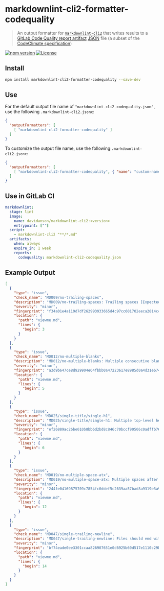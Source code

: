 # markdownlint-cli2-formatter-codequality

> An output formatter for [`markdownlint-cli2`][markdownlint-cli2] that writes
> results to a [GitLab Code Quality report artifact][gitlab] [JSON][json] file
> (a subset of the [CodeClimate specification][codeclimate])

[![npm version][npm-image]][npm-url]
[![License][license-image]][license-url]

## Install

```bash
npm install markdownlint-cli2-formatter-codequality --save-dev
```

## Use

For the default output file name of `"markdownlint-cli2-codequality.json"`, use
the following `.markdownlint-cli2.jsonc`:

```json
{
  "outputFormatters": [
    [ "markdownlint-cli2-formatter-codequality" ]
  ]
}
```

To customize the output file name, use the following `.markdownlint-cli2.jsonc`:

```json
{
  "outputFormatters": [
    [ "markdownlint-cli2-formatter-codequality", { "name": "custom-name.json" } ]
  ]
}
```

## Use in GitLab CI

```yaml
markdownlint:
  stage: lint
  image:
    name: davidanson/markdownlint-cli2:<version>
    entrypoint: [""]
  script:
    - markdownlint-cli2 "**/*.md"
  artifacts:
    when: always
    expire_in: 1 week
    reports:
      codequality: markdownlint-cli2-codequality.json

```

## Example Output

```json
[
  {
    "type": "issue",
    "check_name": "MD009/no-trailing-spaces",
    "description": "MD009/no-trailing-spaces: Trailing spaces [Expected: 0 or 2; Actual: 1]",
    "severity": "minor",
    "fingerprint": "f34a01e4a119d7df262993933665d4c97cc601702eeca2814ccad9606a3ccb48",
    "location": {
      "path": "viewme.md",
      "lines": {
        "begin": 3
      }
    }
  },
  {
    "type": "issue",
    "check_name": "MD012/no-multiple-blanks",
    "description": "MD012/no-multiple-blanks: Multiple consecutive blank lines [Expected: 1; Actual: 2]",
    "severity": "minor",
    "fingerprint": "a3d9b647ce8d929904e64fbbb0a47223617e8985d0a4d31e674b22f919f736fb",
    "location": {
      "path": "viewme.md",
      "lines": {
        "begin": 5
      }
    }
  },
  {
    "type": "issue",
    "check_name": "MD025/single-title/single-h1",
    "description": "MD025/single-title/single-h1: Multiple top-level headings in the same document",
    "severity": "minor",
    "fingerprint": "ef26889ac26be010b8bb6d2bd8c846c70bccf90506c0adffb763bef774f93f80",
    "location": {
      "path": "viewme.md",
      "lines": {
        "begin": 6
      }
    }
  },
  {
    "type": "issue",
    "check_name": "MD019/no-multiple-space-atx",
    "description": "MD019/no-multiple-space-atx: Multiple spaces after hash on atx style heading",
    "severity": "minor",
    "fingerprint": "244fe04169875709c7854fc0ddef5c2639aa57bad8a9319e3a9ed6a5f8504c89",
    "location": {
      "path": "viewme.md",
      "lines": {
        "begin": 12
      }
    }
  },
  {
    "type": "issue",
    "check_name": "MD047/single-trailing-newline",
    "description": "MD047/single-trailing-newline: Files should end with a single newline character",
    "severity": "minor",
    "fingerprint": "bf74eade0ee3301ccaa826907651e0d6925b60d517e1110c29b081c7b6ce1acf",
    "location": {
      "path": "viewme.md",
      "lines": {
        "begin": 14
      }
    }
  }
]
```

[codeclimate]: https://github.com/codeclimate/platform/blob/master/spec/analyzers/SPEC.md#data-types
[gitlab]: https://docs.gitlab.com/ee/ci/testing/code_quality.html#implementing-a-custom-tool
[json]: https://wikipedia.org/wiki/JSON
[license-image]: https://img.shields.io/npm/l/markdownlint-cli2-formatter-codequality.svg
[license-url]: https://opensource.org/licenses/MIT
[markdownlint-cli2]: https://github.com/DavidAnson/markdownlint-cli2
[npm-image]: https://img.shields.io/npm/v/markdownlint-cli2-formatter-codequality.svg
[npm-url]: https://www.npmjs.com/package/markdownlint-cli2-formatter-codequality
